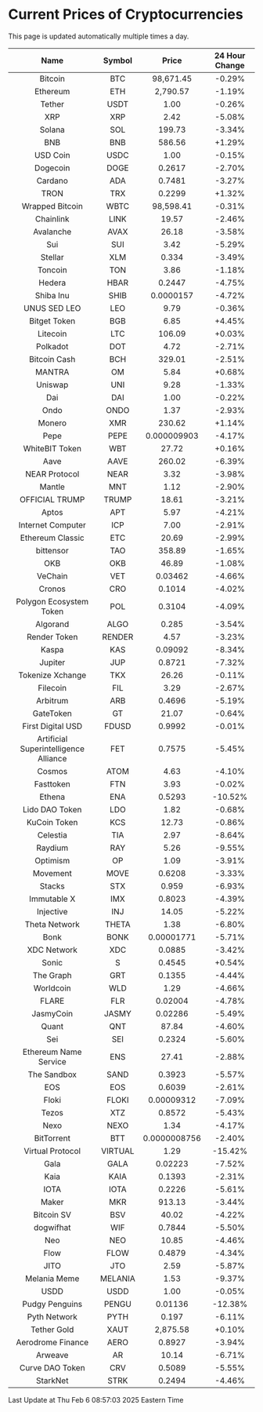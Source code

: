 # Current Prices of Cryptocurrencies
This page is updated automatically multiple times a day.

| Name | Symbol | Price | 24 Hour Change |
| :---: |:---:| :---: | :---: |
| Bitcoin | BTC | 98,671.45 | -0.29% |
| Ethereum | ETH | 2,790.57 | -1.19% |
| Tether | USDT | 1.00 | -0.26% |
| XRP | XRP | 2.42 | -5.08% |
| Solana | SOL | 199.73 | -3.34% |
| BNB | BNB | 586.56 | +1.29% |
| USD Coin | USDC | 1.00 | -0.15% |
| Dogecoin | DOGE | 0.2617 | -2.70% |
| Cardano | ADA | 0.7481 | -3.27% |
| TRON | TRX | 0.2299 | +1.32% |
| Wrapped Bitcoin | WBTC | 98,598.41 | -0.31% |
| Chainlink | LINK | 19.57 | -2.46% |
| Avalanche | AVAX | 26.18 | -3.58% |
| Sui | SUI | 3.42 | -5.29% |
| Stellar | XLM | 0.334 | -3.49% |
| Toncoin | TON | 3.86 | -1.18% |
| Hedera | HBAR | 0.2447 | -4.75% |
| Shiba Inu | SHIB | 0.0000157 | -4.72% |
| UNUS SED LEO | LEO | 9.79 | -0.36% |
| Bitget Token | BGB | 6.85 | +4.45% |
| Litecoin | LTC | 106.09 | +0.03% |
| Polkadot | DOT | 4.72 | -2.71% |
| Bitcoin Cash | BCH | 329.01 | -2.51% |
| MANTRA | OM | 5.84 | +0.68% |
| Uniswap | UNI | 9.28 | -1.33% |
| Dai | DAI | 1.00 | -0.22% |
| Ondo | ONDO | 1.37 | -2.93% |
| Monero | XMR | 230.62 | +1.14% |
| Pepe | PEPE | 0.000009903 | -4.17% |
| WhiteBIT Token | WBT | 27.72 | +0.16% |
| Aave | AAVE | 260.02 | -6.39% |
| NEAR Protocol | NEAR | 3.32 | -3.98% |
| Mantle | MNT | 1.12 | -2.90% |
| OFFICIAL TRUMP | TRUMP | 18.61 | -3.21% |
| Aptos | APT | 5.97 | -4.21% |
| Internet Computer | ICP | 7.00 | -2.91% |
| Ethereum Classic | ETC | 20.69 | -2.99% |
| bittensor | TAO | 358.89 | -1.65% |
| OKB | OKB | 46.89 | -1.08% |
| VeChain | VET | 0.03462 | -4.66% |
| Cronos | CRO | 0.1014 | -4.02% |
| Polygon Ecosystem Token | POL | 0.3104 | -4.09% |
| Algorand | ALGO | 0.285 | -3.54% |
| Render Token | RENDER | 4.57 | -3.23% |
| Kaspa | KAS | 0.09092 | -8.34% |
| Jupiter | JUP | 0.8721 | -7.32% |
| Tokenize Xchange | TKX | 26.26 | -0.11% |
| Filecoin | FIL | 3.29 | -2.67% |
| Arbitrum | ARB | 0.4696 | -5.19% |
| GateToken | GT | 21.07 | -0.64% |
| First Digital USD | FDUSD | 0.9992 | -0.01% |
| Artificial Superintelligence Alliance | FET | 0.7575 | -5.45% |
| Cosmos | ATOM | 4.63 | -4.10% |
| Fasttoken | FTN | 3.93 | -0.02% |
| Ethena | ENA | 0.5293 | -10.52% |
| Lido DAO Token | LDO | 1.82 | -0.68% |
| KuCoin Token | KCS | 12.73 | -0.86% |
| Celestia | TIA | 2.97 | -8.64% |
| Raydium | RAY | 5.26 | -9.55% |
| Optimism | OP | 1.09 | -3.91% |
| Movement | MOVE | 0.6208 | -3.33% |
| Stacks | STX | 0.959 | -6.93% |
| Immutable X | IMX | 0.8023 | -4.39% |
| Injective | INJ | 14.05 | -5.22% |
| Theta Network | THETA | 1.38 | -6.80% |
| Bonk | BONK | 0.00001771 | -5.71% |
| XDC Network | XDC | 0.0885 | -3.42% |
| Sonic | S | 0.4545 | +0.54% |
| The Graph | GRT | 0.1355 | -4.44% |
| Worldcoin | WLD | 1.29 | -4.66% |
| FLARE | FLR | 0.02004 | -4.78% |
| JasmyCoin | JASMY | 0.02286 | -5.49% |
| Quant | QNT | 87.84 | -4.60% |
| Sei | SEI | 0.2324 | -5.60% |
| Ethereum Name Service | ENS | 27.41 | -2.88% |
| The Sandbox | SAND | 0.3923 | -5.57% |
| EOS | EOS | 0.6039 | -2.61% |
| Floki | FLOKI | 0.00009312 | -7.09% |
| Tezos | XTZ | 0.8572 | -5.43% |
| Nexo | NEXO | 1.34 | -4.17% |
| BitTorrent | BTT | 0.0000008756 | -2.40% |
| Virtual Protocol | VIRTUAL | 1.29 | -15.42% |
| Gala | GALA | 0.02223 | -7.52% |
| Kaia | KAIA | 0.1393 | -2.31% |
| IOTA | IOTA | 0.2226 | -5.61% |
| Maker | MKR | 913.13 | -3.44% |
| Bitcoin SV | BSV | 40.02 | -4.22% |
| dogwifhat | WIF | 0.7844 | -5.50% |
| Neo | NEO | 10.85 | -4.46% |
| Flow | FLOW | 0.4879 | -4.34% |
| JITO | JTO | 2.59 | -5.87% |
| Melania Meme | MELANIA | 1.53 | -9.37% |
| USDD | USDD | 1.00 | -0.05% |
| Pudgy Penguins | PENGU | 0.01136 | -12.38% |
| Pyth Network | PYTH | 0.197 | -6.11% |
| Tether Gold | XAUT | 2,875.58 | +0.10% |
| Aerodrome Finance | AERO | 0.8927 | -3.94% |
| Arweave | AR | 10.14 | -6.71% |
| Curve DAO Token | CRV | 0.5089 | -5.55% |
| StarkNet | STRK | 0.2494 | -4.46% |

Last Update at Thu Feb  6 08:57:03 2025 Eastern Time